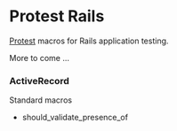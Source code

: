 # Protest Rails

[Protest](http://github.com/thumblemonks/protest) macros for Rails application testing.

More to come ...

### ActiveRecord

Standard macros

* should\_validate\_presence\_of
